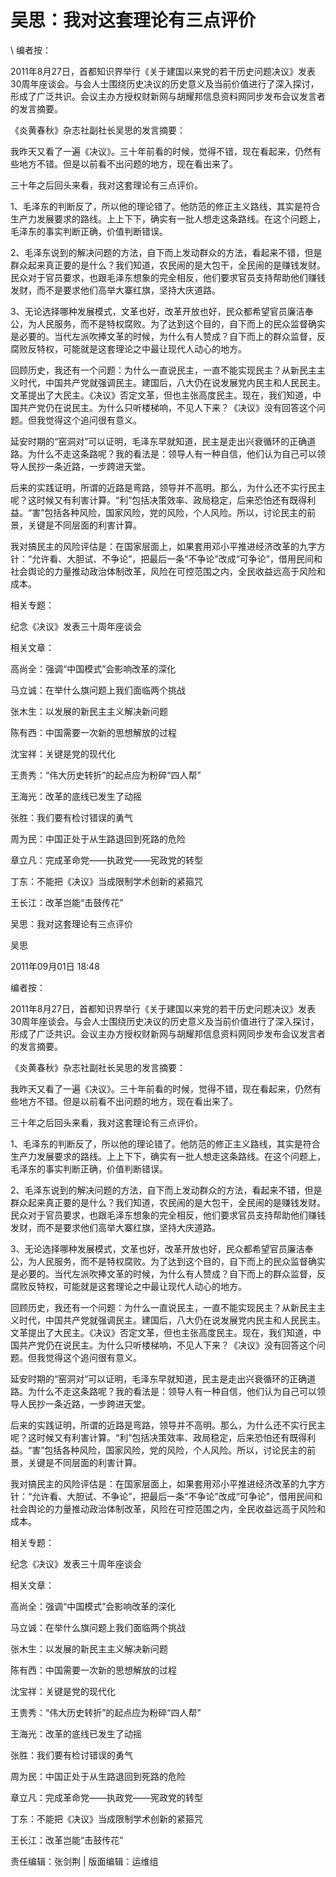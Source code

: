 # 吴思：我对这套理论有三点评价  





\ 
编者按：

2011年8月27日，首都知识界举行《关于建国以来党的若干历史问题决议》发表30周年座谈会。与会人士围绕历史决议的历史意义及当前价值进行了深入探讨，形成了广泛共识。会议主办方授权财新网与胡耀邦信息资料网同步发布会议发言者的发言摘要。

《炎黄春秋》杂志社副社长吴思的发言摘要：

我昨天又看了一遍《决议》。三十年前看的时候，觉得不错，现在看起来，仍然有些地方不错。但是以前看不出问题的地方，现在看出来了。

三十年之后回头来看，我对这套理论有三点评价。

1、毛泽东的判断反了，所以他的理论错了。他防范的修正主义路线，其实是符合生产力发展要求的路线。上上下下，确实有一批人想走这条路线。在这个问题上，毛泽东的事实判断正确，价值判断错误。

2、毛泽东说到的解决问题的方法，自下而上发动群众的方法，看起来不错，但是群众起来真正要的是什么？我们知道，农民闹的是大包干，全民闹的是赚钱发财。民众对于官员要求，也跟毛泽东想象的完全相反，他们要求官员支持帮助他们赚钱发财，而不是要求他们高举大寨红旗，坚持大庆道路。

3、无论选择哪种发展模式，文革也好，改革开放也好，民众都希望官员廉洁奉公，为人民服务，而不是特权腐败。为了达到这个目的，自下而上的民众监督确实是必要的。当代左派吹捧文革的时候，为什么有人赞成？自下而上的群众监督，反腐败反特权，可能就是这套理论之中最让现代人动心的地方。

回顾历史，我还有一个问题：为什么一直说民主，一直不能实现民主？从新民主主义时代，中国共产党就强调民主。建国后，八大仍在说发展党内民主和人民民主。文革提出了大民主。《决议》否定文革，但也主张高度民主。现在，我们知道，中国共产党仍在说民主。为什么只听楼梯响，不见人下来？《决议》没有回答这个问题。但我觉得这个追问很有意义。

延安时期的“窑洞对”可以证明，毛泽东早就知道，民主是走出兴衰循环的正确道路。为什么不走这条路呢？我的看法是：领导人有一种自信，他们认为自己可以领导人民抄一条近路，一步跨进天堂。

后来的实践证明，所谓的近路是弯路，领导并不高明。那么，为什么还不实行民主呢？这时候又有利害计算。“利”包括决策效率、政局稳定，后来恐怕还有既得利益。“害”包括各种风险，国家风险，党的风险，个人风险。所以，讨论民主的前景，关键是不同层面的利害计算。

我对搞民主的风险评估是：在国家层面上，如果套用邓小平推进经济改革的九字方针：“允许看、大胆试、不争论”，把最后一条“不争论”改成“可争论”，借用民间和社会舆论的力量推动政治体制改革，风险在可控范围之内，全民收益远高于风险和成本。

相关专题：

纪念《决议》发表三十周年座谈会

相关文章：

高尚全：强调“中国模式”会影响改革的深化

马立诚：在举什么旗问题上我们面临两个挑战

张木生：以发展的新民主主义解决新问题

陈有西：中国需要一次新的思想解放的过程

沈宝祥：关键是党的现代化

王贵秀：“伟大历史转折”的起点应为粉碎“四人帮”

王海光：改革的底线已发生了动摇

张胜：我们要有检讨错误的勇气

周为民：中国正处于从生路退回到死路的危险

章立凡：完成革命党——执政党——宪政党的转型

丁东：不能把《决议》当成限制学术创新的紧箍咒

王长江：改革岂能“击鼓传花”


吴思：我对这套理论有三点评价

吴思

2011年09月01日 18:48

编者按：

2011年8月27日，首都知识界举行《关于建国以来党的若干历史问题决议》发表30周年座谈会。与会人士围绕历史决议的历史意义及当前价值进行了深入探讨，形成了广泛共识。会议主办方授权财新网与胡耀邦信息资料网同步发布会议发言者的发言摘要。

《炎黄春秋》杂志社副社长吴思的发言摘要：

我昨天又看了一遍《决议》。三十年前看的时候，觉得不错，现在看起来，仍然有些地方不错。但是以前看不出问题的地方，现在看出来了。

三十年之后回头来看，我对这套理论有三点评价。

1、毛泽东的判断反了，所以他的理论错了。他防范的修正主义路线，其实是符合生产力发展要求的路线。上上下下，确实有一批人想走这条路线。在这个问题上，毛泽东的事实判断正确，价值判断错误。

2、毛泽东说到的解决问题的方法，自下而上发动群众的方法，看起来不错，但是群众起来真正要的是什么？我们知道，农民闹的是大包干，全民闹的是赚钱发财。民众对于官员要求，也跟毛泽东想象的完全相反，他们要求官员支持帮助他们赚钱发财，而不是要求他们高举大寨红旗，坚持大庆道路。

3、无论选择哪种发展模式，文革也好，改革开放也好，民众都希望官员廉洁奉公，为人民服务，而不是特权腐败。为了达到这个目的，自下而上的民众监督确实是必要的。当代左派吹捧文革的时候，为什么有人赞成？自下而上的群众监督，反腐败反特权，可能就是这套理论之中最让现代人动心的地方。

回顾历史，我还有一个问题：为什么一直说民主，一直不能实现民主？从新民主主义时代，中国共产党就强调民主。建国后，八大仍在说发展党内民主和人民民主。文革提出了大民主。《决议》否定文革，但也主张高度民主。现在，我们知道，中国共产党仍在说民主。为什么只听楼梯响，不见人下来？《决议》没有回答这个问题。但我觉得这个追问很有意义。

延安时期的“窑洞对”可以证明，毛泽东早就知道，民主是走出兴衰循环的正确道路。为什么不走这条路呢？我的看法是：领导人有一种自信，他们认为自己可以领导人民抄一条近路，一步跨进天堂。

后来的实践证明，所谓的近路是弯路，领导并不高明。那么，为什么还不实行民主呢？这时候又有利害计算。“利”包括决策效率、政局稳定，后来恐怕还有既得利益。“害”包括各种风险，国家风险，党的风险，个人风险。所以，讨论民主的前景，关键是不同层面的利害计算。

我对搞民主的风险评估是：在国家层面上，如果套用邓小平推进经济改革的九字方针：“允许看、大胆试、不争论”，把最后一条“不争论”改成“可争论”，借用民间和社会舆论的力量推动政治体制改革，风险在可控范围之内，全民收益远高于风险和成本。

相关专题：

纪念《决议》发表三十周年座谈会

相关文章：

高尚全：强调“中国模式”会影响改革的深化

马立诚：在举什么旗问题上我们面临两个挑战

张木生：以发展的新民主主义解决新问题

陈有西：中国需要一次新的思想解放的过程

沈宝祥：关键是党的现代化

王贵秀：“伟大历史转折”的起点应为粉碎“四人帮”

王海光：改革的底线已发生了动摇

张胜：我们要有检讨错误的勇气

周为民：中国正处于从生路退回到死路的危险

章立凡：完成革命党——执政党——宪政党的转型

丁东：不能把《决议》当成限制学术创新的紧箍咒

王长江：改革岂能“击鼓传花”



责任编辑：张剑荆 | 版面编辑：运维组